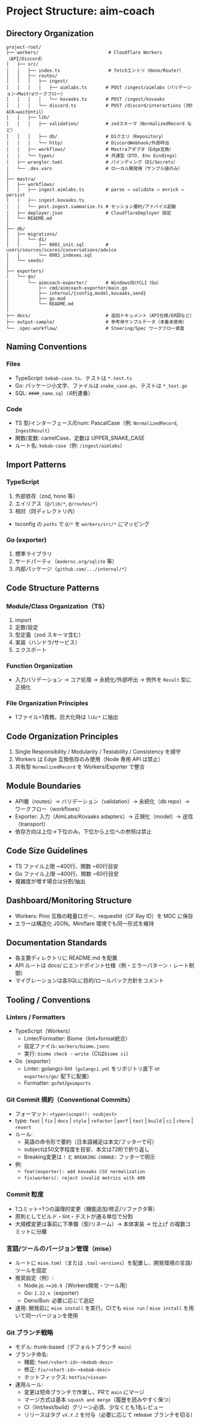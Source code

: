 # Project Structure: aim-coach

## Directory Organization

```
project-root/
├── workers/                          # Cloudflare Workers（API/Discord）
│   ├── src/
│   │   ├── index.ts                  # fetchエントリ（Hono/Router）
│   │   ├── routes/
│   │   │   ├── ingest/
│   │   │   │   ├── aimlabs.ts       # POST /ingest/aimlabs（バリデーション→Mastraワークフロー）
│   │   │   │   └── kovaaks.ts       # POST /ingest/kovaaks
│   │   │   └── discord.ts           # POST /discord/interactions（3秒ACK→waitUntil）
│   │   ├── lib/
│   │   │   ├── validation/          # zodスキーマ（NormalizedRecord など）
│   │   │   ├── db/                  # D1クエリ（Repository）
│   │   │   └── http/                # DiscordWebhook/外部呼出
│   │   ├── workflows/               # Mastraアダプタ（Edge互換）
│   │   └── types/                   # 共通型（DTO, Env bindings）
│   ├── wrangler.toml                # バインディング（D1/Secrets）
│   └── .dev.vars                    # ローカル開発用（サンプル値のみ）
│
├── mastra/
│   ├── workflows/
│   │   ├── ingest.aimlabs.ts        # parse → validate → enrich → persist
│   │   ├── ingest.kovaaks.ts
│   │   └── post.ingest.summarize.ts # セッション要約/アドバイス起動
│   ├── deployer.json                # CloudflareDeployer 設定
│   └── README.md
│
├── db/
│   ├── migrations/
│   │   └── d1/
│   │       ├── 0001_init.sql        # users/sources/scores/conversations/advice
│   │       └── 0002_indexes.sql
│   └── seeds/
│
├── exporters/
│   └── go/
│       └── aimcoach-exporter/       # Windows向けCLI（Go）
│           ├── cmd/aimcoach-exporter/main.go
│           ├── internal/{config,model,kovaaks,send}
│           ├── go.mod
│           └── README.md
│
├── docs/                            # 追加ドキュメント（API仕様/ER図など）
├── output-sample/                   # 参考用サンプルデータ（本番未使用）
└── .spec-workflow/                  # Steering/Spec ワークフロー資産
```

## Naming Conventions

### Files
- TypeScript: `kebab-case.ts`、テストは `*.test.ts`
- Go: パッケージ小文字、ファイルは `snake_case.go`、テストは `*_test.go`
- SQL: `####_name.sql`（4桁連番）

### Code
- TS 型/インターフェース/Enum: PascalCase（例: `NormalizedRecord`, `IngestResult`）
- 関数/変数: camelCase、定数は UPPER_SNAKE_CASE
- ルート名: `kebab-case`（例: `/ingest/aimlabs`）

## Import Patterns

### TypeScript
1. 外部依存（zod, hono 等）
2. エイリアス（`@/lib/*`, `@/routes/*`）
3. 相対（同ディレクトリ内）
- tsconfig の `paths` で `@/*` を `workers/src/*` にマッピング

### Go (exporter)
1. 標準ライブラリ
2. サードパーティ（`modernc.org/sqlite` 等）
3. 内部パッケージ（`github.com/.../internal/*`）

## Code Structure Patterns

### Module/Class Organization（TS）
1. import
2. 定数/設定
3. 型定義（zod スキーマ含む）
4. 実装（ハンドラ/サービス）
5. エクスポート

### Function Organization
- 入力バリデーション → コア処理 → 永続化/外部呼出 → 例外を `Result` 型に正規化

### File Organization Principles
- 1ファイル=1責務。巨大化時は `lib/*` に抽出

## Code Organization Principles
1. Single Responsibility / Modularity / Testability / Consistency を順守
2. Workers は Edge 互換依存のみ使用（Node 専用 API は禁止）
3. 共有型 `NormalizedRecord` を Workers/Exporter で整合

## Module Boundaries
- API層（routes）→ バリデーション（validation）→ 永続化（db repo）→ ワークフロー（workflows）
- Exporter: 入力（AimLabs/Kovaaks adapters）→ 正規化（model）→ 送信（transport）
- 依存方向は上位→下位のみ。下位から上位への参照は禁止

## Code Size Guidelines
- TS ファイル上限 ~400行、関数 ~60行目安
- Go ファイル上限 ~400行、関数 ~60行目安
- 複雑度が増す場合は分割/抽出

## Dashboard/Monitoring Structure
- Workers: Pino 互換の軽量ロガー、requestId（CF Ray ID）を MDC に保存
- エラーは構造化 JSON。Miniflare 環境でも同一形式を維持

## Documentation Standards
- 各主要ディレクトリに README.md を配置
- API ルートは docs/ にエンドポイント仕様（例・エラーパターン・レート制御）
- マイグレーションは各SQLに目的/ロールバック方針をコメント

## Tooling / Conventions

### Linters / Formatters
- TypeScript（Workers）
  - Linter/Formatter: Biome（lint+format統合）
  - 設定ファイル: `workers/biome.jsonc`
  - 実行: `biome check --write`（CIは`biome ci`）
- Go（exporter）
  - Linter: golangci-lint（`golangci.yml` をリポジトリ直下 or `exporters/go/` 配下に配置）
  - Formatter: `gofmt`/`goimports`

### Git Commit 規約（Conventional Commits）
- フォーマット: `<type>(scope)!: <subject>`
- type: `feat` | `fix` | `docs` | `style` | `refactor` | `perf` | `test` | `build` | `ci` | `chore` | `revert`
- ルール:
  - 英語の命令形で要約（日本語補足は本文/フッターで可）
  - subjectは50文字程度を目安、本文は72桁で折り返し
  - Breaking変更は `!` と `BREAKING CHANGE:` フッターで明示
- 例:
  - `feat(exporter): add kovaaks CSV normalization`
  - `fix(workers): reject invalid metrics with 400`

### Commit 粒度
- 1コミット=1つの論理的変更（機能追加/修正/リファクタ等）
- 原則としてビルド・lint・テストが通る単位で分割
- 大規模変更は事前に下準備（型/リネーム）→ 本体実装 → 仕上げ の複数コミットに分離

### 言語/ツールのバージョン管理（mise）
- ルートに `mise.toml`（または `.tool-versions`）を配置し、開発環境の言語/ツールを固定
- 推奨設定（例）:
  - Node.js: `>=20.9`（Workers開発・ツール用）
  - Go: `1.22.x`（exporter）
  - Deno/Bun: 必要に応じて追記
- 運用: 開発前に `mise install` を実行。CIでも `mise run` / `mise install` を用いて同一バージョンを使用

### Git ブランチ戦略
- モデル: trunk-based（デフォルトブランチ `main`）
- ブランチ命名:
  - 機能: `feat/<short-id>-<kebab-desc>`
  - 修正: `fix/<short-id>-<kebab-desc>`
  - ホットフィックス: `hotfix/<issue>`
- 運用ルール:
  - 変更は短命ブランチで作業し、PRで `main` にマージ
  - マージ方式は基本 `squash and merge`（履歴を読みやすく保つ）
  - CI（lint/test/build）グリーン必須、少なくとも1名レビュー
  - リリースはタグ `vX.Y.Z` を付与（必要に応じて release ブランチを切る）
